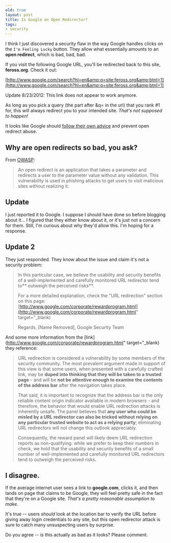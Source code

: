 ```yaml
---
old: true
layout: post
title: Is Google an Open Redirector?
tags:
- security
---
```


I think I just discovered a security flaw in the way Google handles clicks on the `I'm Feeling Lucky` button. They allow what essentially amounts to an **open redirect**, which is bad, bad, bad.

If you visit the following Google URL, you'll be redirected back to this site, **feross.org**. Check it out:

[http://www.google.com/search?hl=en&amp;q=site:feross.org&amp;btnI=1](http://www.google.com/search?hl=en&amp;q=site:feross.org&amp;btnI=1)

Update 8/23/2012: This link does not appear to work anymore.

As long as you pick a query (the part after &q= in the url) that you rank #1 for, this will always redirect you to your intended site. *That's not supposed to happen!*

It looks like Google should [follow their own advice](http://googlewebmastercentral.blogspot.com/2009/01/open-redirect-urls-is-your-site-being.html) and prevent open redirect abuse.

## Why are open redirects so bad, you ask?

From [OWASP](http://www.owasp.org/index.php/Open_redirect):

> An open redirect is an application that takes a parameter and redirects a user to the parameter value without any validation. This vulnerability is used in phishing attacks to get users to visit malicious sites without realizing it.

## Update

I just reported it to Google. I suppose I should have done so before blogging about it... I figured that they either know about it, or it's just not a concern for them. Still, I'm curious about why they'd allow this. I'm hoping for a response.

## Update 2

They just responded. They know about the issue and claim it's not a security problem:

> In this particular case, we believe the usability and security benefits of a well-implemented and carefully monitored URL redirector tend to** outweigh the perceived risks**.
>
> For a more detailed explanation, check the "URL redirection" section on this page: [http://www.google.com/corporate/rewardprogram.html](http://www.google.com/corporate/rewardprogram.html" target="_blank)
>
> Regards,
> [Name Removed], Google Security Team

And some more information from the [link](http://www.google.com/corporate/rewardprogram.html" target="_blank) they reference:

> URL redirection is considered a vulnerability by some members of the security community. The most prevalent argument made in support of this view is that some users, when presented with a carefully crafted link, may be **duped into thinking that they will be taken to a trusted page** - and will be **not be attentive enough to examine the contents of the address bar** after the navigation takes place.
>
> That said, it is important to recognize that the address bar is the only reliable content origin indicator available in modern browsers - and therefore, the behavior that would enable URL redirection attacks is inherently unsafe. The panel believes that **any user who could be misled by a URL redirector can also be tricked without relying on any particular trusted website to act as a relying party**; eliminating URL redirectors will not change this outlook appreciably.
>
> Consequently, the reward panel will likely deem URL redirection reports as non-qualifying: while we prefer to keep their numbers in check, we hold that the usability and security benefits of a small number of well-implemented and carefully monitored URL redirectors tend to outweigh the perceived risks.

## I disagree.

**</strong> If the average internet user sees a link to <strong>google.com**, clicks it, and then lands on page that claims to be Google, they will feel pretty safe in the fact that they're on a Google site. *That's a pretty reasonable assumption to make.*

It's true -- users *should* look at the location bar to verify the URL before giving away login credentials to any site, but this open redirector attack is sure to catch many unsuspecting users by surprise.

Do you agree -- is this actually as bad as it looks? Please comment.
